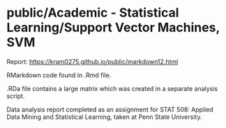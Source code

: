 # public/Academic - Statistical Learning/Support Vector Machines, SVM

Report: https://kram0275.github.io/public/markdown12.html

RMarkdown code found in .Rmd file.

.RDa file contains a large matrix which was created in a separate analysis script.

Data analysis report completed as an assignment for STAT 508: Applied Data Mining and Statistical Learning, taken at Penn State University.
